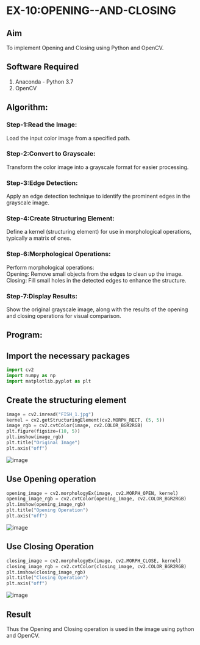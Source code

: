 # EX-10:OPENING--AND-CLOSING
## Aim
To implement Opening and Closing using Python and OpenCV.

## Software Required
1. Anaconda - Python 3.7
2. OpenCV
## Algorithm:
### Step-1:Read the Image:
Load the input color image from a specified path.

### Step-2:Convert to Grayscale:
Transform the color image into a grayscale format for easier processing.

### Step-3:Edge Detection:
Apply an edge detection technique to identify the prominent edges in the grayscale image.

### Step-4:Create Structuring Element:
Define a kernel (structuring element) for use in morphological operations, typically a matrix of ones.

### Step-6:Morphological Operations:
Perform morphological operations:<br>
Opening: Remove small objects from the edges to clean up the image.<br>
Closing: Fill small holes in the detected edges to enhance the structure.

### Step-7:Display Results:
Show the original grayscale image, along with the results of the opening and closing operations for visual comparison.

## Program:

## Import the necessary packages
```python
import cv2
import numpy as np
import matplotlib.pyplot as plt
```
## Create the structuring element
```python
image = cv2.imread("FISH_1.jpg")  
kernel = cv2.getStructuringElement(cv2.MORPH_RECT, (5, 5))
image_rgb = cv2.cvtColor(image, cv2.COLOR_BGR2RGB)
plt.figure(figsize=(10, 5))
plt.imshow(image_rgb)
plt.title("Original Image")
plt.axis("off")
```
![image](https://github.com/user-attachments/assets/b529ba95-49ea-4f93-a7ba-92092460b100)



## Use Opening operation
```python
opening_image = cv2.morphologyEx(image, cv2.MORPH_OPEN, kernel)
opening_image_rgb = cv2.cvtColor(opening_image, cv2.COLOR_BGR2RGB)
plt.imshow(opening_image_rgb)
plt.title("Opening Operation")
plt.axis("off")
```
![image](https://github.com/user-attachments/assets/5264765a-e15f-4311-980c-09f7d1754db2)




## Use Closing Operation
```python
closing_image = cv2.morphologyEx(image, cv2.MORPH_CLOSE, kernel)
closing_image_rgb = cv2.cvtColor(closing_image, cv2.COLOR_BGR2RGB)
plt.imshow(closing_image_rgb)
plt.title("Closing Operation")
plt.axis("off")
```
![image](https://github.com/user-attachments/assets/b90cda5b-1550-4066-bc64-d4ac3a4a0a40)



## Result
Thus the Opening and Closing operation is used in the image using python and OpenCV.
